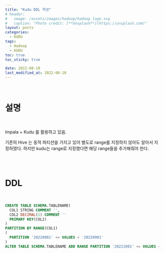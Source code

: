 ```yaml
---
title: "Kudu DDL 작성"
# header:
#   image: /assets/images/hadoop/hadoop_logo.svg
#   caption: "Photo credit: [**Unsplash**](https://unsplash.com)"
layout: posts
categories:
  - KUDU
tags:
  - Hadoop
  - KUDU
toc: true
toc_sticky: true

date: 2022-08-10
last_modified_at: 2022-08-10
---
```


<br>

# 설명

<br>

Impala + Kudu 를 활용하고 있음.

기존의 Hive 는 동적 파티션을 가지고 있어 별도로 range를 지정하지 않아도 알아서 지정하였다. 하지만 kudu는 range로 지정했다면 해당 range들을 추가해줘야 한다.

<br><br>


# DDL

<br>

```SQL
CREATE TABLE SCHEMA.TABLENAME(
  COL1 STRING COMMENT '',
  COL2 DECIMAL(1) COMMENT ''
  PRIMARY KEY(COL2)
)
PARTITION BY RANGE(COL1)
(
  PARTITION '20220801' <= VALUES < '20220901'
)
ALTER TABLE SCHEMA.TABLENAME ADD RANGE PARTITION '20221001' <= VALUES < '20221101';
```



<br><br>